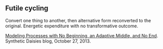 ## Futile cycling
Convert one thing to another, then alternative form reconverted to the original. Energetic expenditure with no transformative outcome.  

[Modeling Processes with No Beginning, an Adaptive Middle, and No End](https://syntheticdaisies.blogspot.com/2013/10/modeling-processes-with-no-beginning.html). Synthetic Daisies blog, October 27, 2013.

